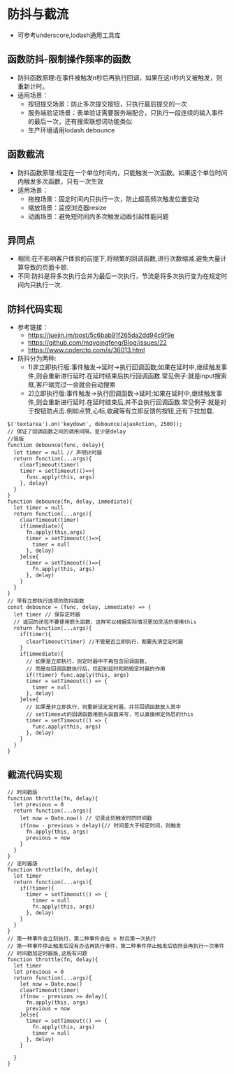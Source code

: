 # 防抖与截流
- 可参考underscore,lodash通用工具库
## 函数防抖-限制操作频率的函数
- 防抖函数原理:在事件被触发n秒后再执行回调，如果在这n秒内又被触发，则重新计时。
- 适用场景：
  - 按钮提交场景：防止多次提交按钮，只执行最后提交的一次
  - 服务端验证场景：表单验证需要服务端配合，只执行一段连续的输入事件的最后一次，还有搜索联想词功能类似
  - 生产环境请用lodash.debounce
## 函数截流
- 防抖函数原理:规定在一个单位时间内，只能触发一次函数。如果这个单位时间内触发多次函数，只有一次生效
- 适用场景：
  - 拖拽场景：固定时间内只执行一次，防止超高频次触发位置变动
  - 缩放场景：监控浏览器resize
  - 动画场景：避免短时间内多次触发动画引起性能问题
## 异同点
- 相同:在不影响客户体验的前提下,将频繁的回调函数,进行次数缩减.避免大量计算导致的页面卡顿.
- 不同:防抖是将多次执行合并为最后一次执行，节流是将多次执行变为在规定时间内只执行一次.

## 防抖代码实现
- 参考链接：
  - https://juejin.im/post/5c6bab91f265da2dd94c9f9e  
  - https://github.com/mqyqingfeng/Blog/issues/22
  - https://www.codercto.com/a/36013.html
- 防抖分为两种:
  - 1)非立即执行版:事件触发->延时->执行回调函数;如果在延时中,继续触发事件,则会重新进行延时.在延时结束后执行回调函数.常见例子:就是input搜索框,客户输完过一会就会自动搜索
  - 2)立即执行版:事件触发->执行回调函数->延时;如果在延时中,继续触发事件,则会重新进行延时.在延时结束后,并不会执行回调函数.常见例子:就是对于按钮防点击.例如点赞,心标,收藏等有立即反馈的按钮,还有下拉加载.
```
$('textarea').on('keydown', debounce(ajaxAction, 2500));
// 保证了回调函数之间的调用间隔，至少是delay
//简版
function debounce(func, delay){
  let timer = null // 声明计时器
  return function(...args){
    clearTimeout(timer)
    timer = setTimeout(()=>{
      func.apply(this, args)
    }, delay)
  }
}
function debounce(fn, delay, immediate){
  let timer = null
  return function(...args){
    clearTimeout(timer)
    if(immediate){
      fn.apply(this,args)
      timer = setTimeout(()=>{
        timer = null
      }, delay)
    }else{
      timer = setTimeout(()=>{
        fn.apply(this, args)
      }, delay)
    }
  }
}
// 带有立即执行选项的防抖函数
const debounce = (func, delay, immediate) => {
  let timer // 保存定时器
  // 返回的闭包不要使用箭头函数，这样可以根据实际情况更加灵活的使用this
  return function(...args){
    if(timer){
      clearTimeout(timer) //不管是否立即执行，都要先清空定时器
    }
    if(immediate){
      // 如果是立即执行，则定时器中不再包含回调函数，
      // 而是在回调函数执行后，仅起到延时和销毁定时器的作用
      if(!timer) func.apply(this, args)
      timer = setTimeout(() => {
        timer = null
      }, delay)
    }else{
      // 如果是非立即执行，则重新设定定时器，并将回调函数放入其中
      // setTimeout的回调函数用箭头函数来写，可以直接绑定外层的this
      timer = setTimeout(() => {
        func.apply(this, args)
      }, delay)
    }
  }
}
```
## 截流代码实现
```
// 时间戳版
function throttle(fn, delay){
  let previous = 0
  return function(...args){
    let now = Date.now() // 记录此刻触发时的时间戳
    if(now - previous > delay){// 时间差大于规定时间，则触发
      fn.apply(this, args)
      previous = now
    }
  }
}
// 定时器版
function throttle(fn, delay){
  let timer
  return function(...args){
    if(!timer){
      timer = setTimeout(() => {
        timer = null
        fn.apply(this, args)
      }, delay)
    }
  }
}
// 第一种事件会立刻执行，第二种事件会在 n 秒后第一次执行
// 第一种事件停止触发后没有办法再执行事件，第二种事件停止触发后依然会再执行一次事件
// 时间戳加定时器版,这版有问题
function throttle(fn, delay){
  let timer
  let previous = 0
  return function(...args){
    let now = Date.now()
    clearTimeout(timer)
    if(now - previous >= delay){
      fn.apply(this, args)
      previous = now
    }else{
      timer = setTimeout(() => {
        fn.apply(this, args)
        timer = null
      }, delay)
    }

  }
}
```